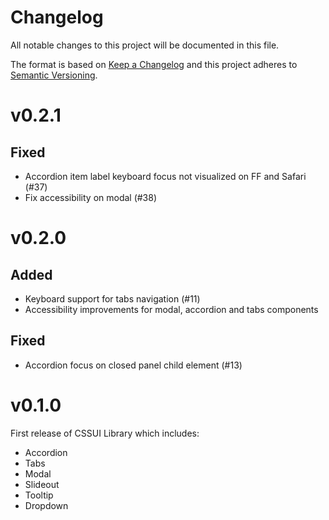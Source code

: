 # Changelog
All notable changes to this project will be documented in this file.

The format is based on [Keep a Changelog](http://keepachangelog.com/)
and this project adheres to [Semantic Versioning](http://semver.org/).

# v0.2.1
## Fixed
- Accordion item label keyboard focus not visualized on FF and Safari (#37)
- Fix accessibility on modal (#38)
# v0.2.0
## Added
- Keyboard support for tabs navigation (#11)
- Accessibility improvements for modal, accordion and tabs components
  
## Fixed
- Accordion focus on closed panel child element (#13)

# v0.1.0

First release of CSSUI Library which includes:

- Accordion
- Tabs
- Modal
- Slideout
- Tooltip
- Dropdown
